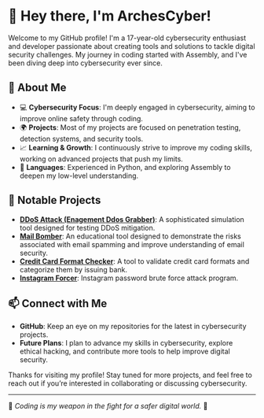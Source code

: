 # 🔱 Hey there, I'm ArchesCyber!

Welcome to my GitHub profile! I'm a 17-year-old cybersecurity enthusiast and developer passionate about creating tools and solutions to tackle digital security challenges. My journey in coding started with Assembly, and I've been diving deep into cybersecurity ever since.

## 🔐 About Me
- 💻 **Cybersecurity Focus**: I'm deeply engaged in cybersecurity, aiming to improve online safety through coding.
- 🌍 **Projects**: Most of my projects are focused on penetration testing, detection systems, and security tools.
- 📈 **Learning & Growth**: I continuously strive to improve my coding skills, working on advanced projects that push my limits.
- 💬 **Languages**: Experienced in Python, and exploring Assembly to deepen my low-level understanding.

## 🚀 Notable Projects
- **[DDoS Attack (Enagement Ddos Grabber)](https://github.com/archescyber/)**: A sophisticated simulation tool designed for testing DDoS mitigation.
- **[Mail Bomber](https://github.com/archescyber/mail-bomber/)**: An educational tool designed to demonstrate the risks associated with email spamming and improve understanding of email security.
- **[Credit Card Format Checker](https://github.com/archescyber/credit-card-checker/)**: A tool to validate credit card formats and categorize them by issuing bank.
- **[Instagram Forcer](https://github.com/archescyber/instagram-forcer/)**: Instagram password brute force attack program.
  
## 📫 Connect with Me
- **GitHub**: Keep an eye on my repositories for the latest in cybersecurity projects.
- **Future Plans**: I plan to advance my skills in cybersecurity, explore ethical hacking, and contribute more tools to help improve digital security.

Thanks for visiting my profile! Stay tuned for more projects, and feel free to reach out if you’re interested in collaborating or discussing cybersecurity.

---  
👾 _Coding is my weapon in the fight for a safer digital world._ 👾
